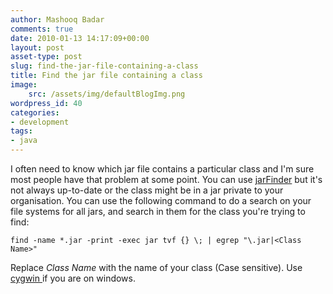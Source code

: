 ```yaml
---
author: Mashooq Badar
comments: true
date: 2010-01-13 14:17:09+00:00
layout: post
asset-type: post
slug: find-the-jar-file-containing-a-class
title: Find the jar file containing a class
image:
    src: /assets/img/defaultBlogImg.png
wordpress_id: 40
categories:
- development
tags:
- java
---
```


I often need to know which jar file contains a particular class and I'm sure most people have that problem at some point. You can use [jarFinder](http://www.jarfinder.com) but it's not always up-to-date or the class might be in a jar private to your organisation. You can use the following command to do a search on your file systems for all jars, and search in them for the class you're trying to find:

    find -name *.jar -print -exec jar tvf {} \; | egrep "\.jar|<Class Name>"

Replace *Class Name* with the name of your class (Case sensitive). Use [cygwin ](http://www.cygwin.com/)if you are on windows.
